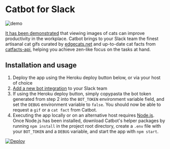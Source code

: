 # Catbot for Slack
![demo](http://i.imgur.com/rj2yux8.gif)

[It has been demonstrated](http://www.livescience.com/23515-cute-animal-images-boost-work-performance.html) that viewing images of cats can improve productivity in the workplace. Catbot brings to your Slack team the finest artisanal cat gifs curated by [edgecats.net](https://github.com/flores/moarcats) and up-to-date cat facts from [catfacts-api](http://catfacts-api.appspot.com/), helping you achieve zen-like focus on the tasks at hand.

## Installation and usage
1. Deploy the app using the Heroku deploy button below, or via your host of choice
2. [Add a new bot integration](https://my.slack.com/services/new/bot) to your Slack team
3. If using the Heroku deploy button, simply copypasta the bot token generated from step 2 into the `BOT_TOKEN` environment variable field, and set the `DEBUG` environment variable to `false`. You should now be able to request a `gif` or a `cat fact` from Catbot.
4. Executing the app locally or on an alternative host requires [Node.js](https://nodejs.org). Once Node.js has been installed, download Catbot's helper packages by running `npm install` in the project root directory, create a `.env` file with your `BOT_TOKEN` and a `DEBUG` variable, and start the app with `npm start`.

[![Deploy](https://www.herokucdn.com/deploy/button.svg)](https://heroku.com/deploy)
